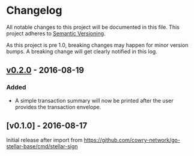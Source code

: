 # Changelog

All notable changes to this project will be documented in this
file.  This project adheres to [Semantic Versioning](http://semver.org/).

As this project is pre 1.0, breaking changes may happen for minor version
bumps.  A breaking change will get clearly notified in this log.

## [v0.2.0] - 2016-08-19

### Added

- A simple transaction summary will now be printed after the user provides the transaction envelope.

## [v0.1.0] - 2016-08-17

Initial release after import from https://github.com/cowry-network/go-stellar-base/cmd/stellar-sign

[Unreleased]: https://github.com/cowry-network/go/compare/stellar-sign-v0.2.0...master
[v0.2.0]: https://github.com/cowry-network/go/compare/stellar-sign-v0.1.0...v0.2.0

